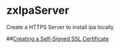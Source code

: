 # zxIpaServer
Create a HTTPS Server to install ipa locally

##[Creating a Self-Signed SSL Certificate](https://devcenter.heroku.com/articles/ssl-certificate-self#prerequisites)